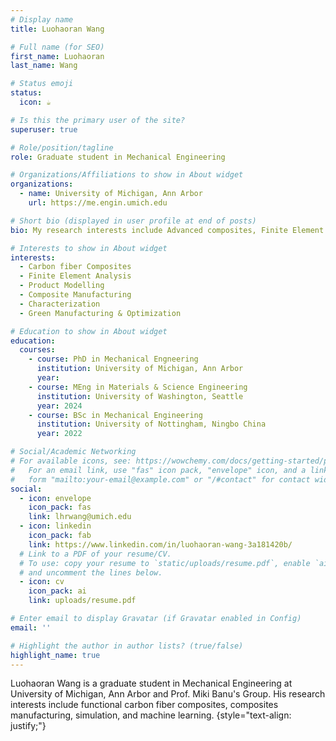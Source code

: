 ```yaml
---
# Display name
title: Luohaoran Wang

# Full name (for SEO)
first_name: Luohaoran
last_name: Wang

# Status emoji
status:
  icon: ☕️

# Is this the primary user of the site?
superuser: true

# Role/position/tagline
role: Graduate student in Mechanical Engineering

# Organizations/Affiliations to show in About widget
organizations:
  - name: University of Michigan, Ann Arbor
    url: https://me.engin.umich.edu

# Short bio (displayed in user profile at end of posts)
bio: My research interests include Advanced composites, Finite Element Analysis and Mechanical Engineering.

# Interests to show in About widget
interests:
  - Carbon fiber Composites
  - Finite Element Analysis
  - Product Modelling
  - Composite Manufacturing
  - Characterization
  - Green Manufacturing & Optimization

# Education to show in About widget
education:
  courses:
    - course: PhD in Mechanical Engneering
      institution: University of Michigan, Ann Arbor
      year:   
    - course: MEng in Materials & Science Engineering
      institution: University of Washington, Seattle
      year: 2024
    - course: BSc in Mechanical Engineering
      institution: University of Nottingham, Ningbo China
      year: 2022

# Social/Academic Networking
# For available icons, see: https://wowchemy.com/docs/getting-started/page-builder/#icons
#   For an email link, use "fas" icon pack, "envelope" icon, and a link in the
#   form "mailto:your-email@example.com" or "/#contact" for contact widget.
social:
  - icon: envelope
    icon_pack: fas
    link: lhrwang@umich.edu
  - icon: linkedin
    icon_pack: fab
    link: https://www.linkedin.com/in/luohaoran-wang-3a181420b/
  # Link to a PDF of your resume/CV.
  # To use: copy your resume to `static/uploads/resume.pdf`, enable `ai` icons in `params.yaml`,
  # and uncomment the lines below.
  - icon: cv
    icon_pack: ai
    link: uploads/resume.pdf

# Enter email to display Gravatar (if Gravatar enabled in Config)
email: ''

# Highlight the author in author lists? (true/false)
highlight_name: true
---
```


Luohaoran Wang is a graduate student in Mechanical Engineering at University of Michigan, Ann Arbor and Prof. Miki Banu's Group. His research interests include functional carbon fiber composites, composites manufacturing, simulation, and machine learning. 
{style="text-align: justify;"}
